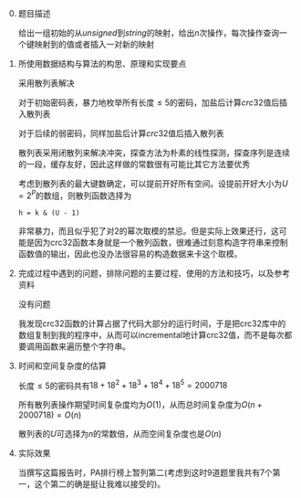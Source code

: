 0. 题目描述
   
   给出一组初始的从$unsigned$到$string$的映射，给出$n$次操作，每次操作查询一个键映射到的值或者插入一对新的映射

1. 所使用数据结构与算法的构思、原理和实现要点

    采用散列表解决

    对于初始密码表，暴力地枚举所有长度$\le 5$的密码，加盐后计算$crc32$值后插入散列表

    对于后续的弱密码，同样加盐后计算$crc32$值后插入散列表

    散列表采用闭散列来解决冲突，探查方法为朴素的线性探测，探查序列是连续的一段，缓存友好，因此这样做的常数很有可能比其它方法要优秀

    考虑到散列表的最大键数确定，可以提前开好所有空间。设提前开好大小为$U=2^P$的数组，则散列函数选择为
    ```
    h = k & (U - 1)
    ```
    非常暴力，而且似乎犯了对2的幂次取模的禁忌。但是实际上效果还行，这可能是因为crc32函数本身就是一个散列函数，很难通过刻意构造字符串来控制函数值的输出，因此也没办法很容易的构造数据来卡这个取模。

2. 完成过程中遇到的问题，排除问题的主要过程、使用的方法和技巧，以及参考资料
    
    没有问题

    我发现crc32函数的计算占据了代码大部分的运行时间，于是把crc32库中的数组复制到我的程序中，从而可以incremental地计算crc32值，而不是每次都要调用函数来遍历整个字符串。
   
3. 时间和空间复杂度的估算
   
   长度$\le 5$的密码共有$18 + 18 ^ 2 + 18 ^ 3 + 18 ^ 4 + 18 ^ 5=2000718$

   所有散列表操作期望时间复杂度均为$O(1)$，从而总时间复杂度为$O(n+2000718)=O(n)$
    
   散列表的$U$可选择为$n$的常数倍，从而空间复杂度也是$O(n)$

4. 实际效果

    当撰写这篇报告时，PA排行榜上暂列第二(考虑到这时9道题里我共有7个第一，这个第二的确是挺让我难以接受的)。